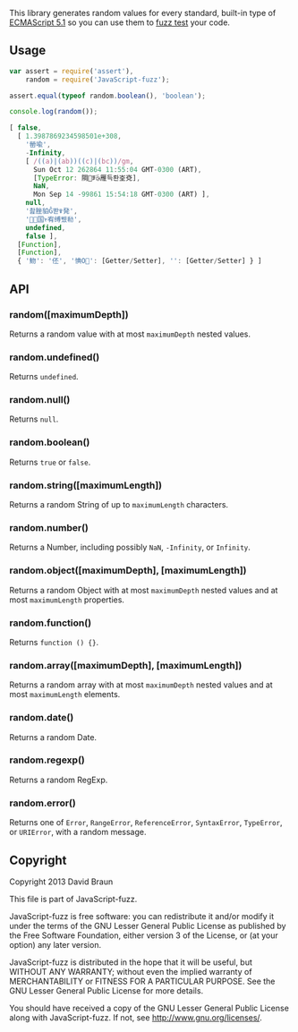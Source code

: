 This library generates random values for every standard, built-in type of
[ECMAScript 5.1](http://www.ecma-international.org/publications/standards/Ecma-262.htm) so you can use them to
[fuzz test](https://en.wikipedia.org/wiki/Fuzz_testing) your code.

## Usage

```JavaScript
var assert = require('assert'),
    random = require('JavaScript-fuzz');

assert.equal(typeof random.boolean(), 'boolean');

console.log(random());
```

```JavaScript
[ false,
  [ 1.3987869234598501e+308,
    '罃喩',
    -Infinity,
    [ /((a)|(ab))((c)|(bc))/gm,
      Sun Oct 12 262864 11:55:04 GMT-0300 (ART),
      [TypeError: 䧓ꅙۜ⧁雁득롼峑兗],
      NaN,
      Mon Sep 14 -99861 15:54:18 GMT-0300 (ART) ],
    null,
    '촲脞貃Ĝ똳ꋹ発',
    '㇣国ᢣ宥缚뮀㔞',
    undefined,
    false ],
  [Function],
  [Function],
  { '魩': '伾', '㥏Ο': [Getter/Setter], '': [Getter/Setter] } ]
```

## API

### random([maximumDepth])

Returns a random value with at most `maximumDepth` nested values.

### random.undefined()

Returns `undefined`.

### random.null()

Returns `null`.

### random.boolean()

Returns `true` or `false`.

### random.string([maximumLength])

Returns a random String of up to `maximumLength` characters.

### random.number()

Returns a Number, including possibly `NaN`, `-Infinity`, or `Infinity`.

### random.object([maximumDepth], [maximumLength])

Returns a random Object with at most `maximumDepth` nested values and at most `maximumLength` properties.

### random.function()

Returns `function () {}`.

### random.array([maximumDepth], [maximumLength])

Returns a random array with at most `maximumDepth` nested values and at most `maximumLength` elements.

### random.date()

Returns a random Date.

### random.regexp()

Returns a random RegExp.

### random.error()

Returns one of `Error`, `RangeError`, `ReferenceError`, `SyntaxError`, `TypeError`, or `URIError`, with a random message.

## Copyright

Copyright 2013 David Braun

This file is part of JavaScript-fuzz.

JavaScript-fuzz is free software: you can redistribute it and/or modify it under the terms of the GNU Lesser General Public License as published by the Free Software Foundation, either version 3 of the License, or (at your option) any later version.

JavaScript-fuzz is distributed in the hope that it will be useful, but WITHOUT ANY WARRANTY; without even the implied warranty of MERCHANTABILITY or FITNESS FOR A PARTICULAR PURPOSE. See the GNU Lesser General Public License for more details.

You should have received a copy of the GNU Lesser General Public License along with JavaScript-fuzz. If not, see http://www.gnu.org/licenses/.
